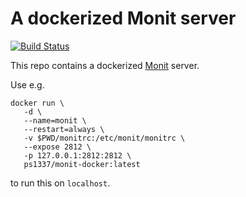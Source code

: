 # A dockerized Monit server

[![Build Status](https://travis-ci.org/ps1337/monit-docker.png?branch=master)](https://travis-ci.org/ps1337/monit-docker)

This repo contains a dockerized [Monit](https://mmonit.com/monit/) server.

Use e.g.

```
docker run \
   -d \
   --name=monit \
   --restart=always \
   -v $PWD/monitrc:/etc/monit/monitrc \
   --expose 2812 \
   -p 127.0.0.1:2812:2812 \
   ps1337/monit-docker:latest
```

to run this on `localhost`.
